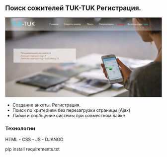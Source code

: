 ## Поиск сожителей TUK-TUK Регистрация. 

![alt text](screenshots/filename.jpg "Описание будет тут")

* Создание анкеты. Регистрация.
* Поиск по критериям без перезагрузки страницы (Ajax). 
* Лайки и сообщение системы при совместном лайке


### Технологии
<p>HTML - CSS - JS - DJANGO</p>
<p>pip install requirements.txt</p>